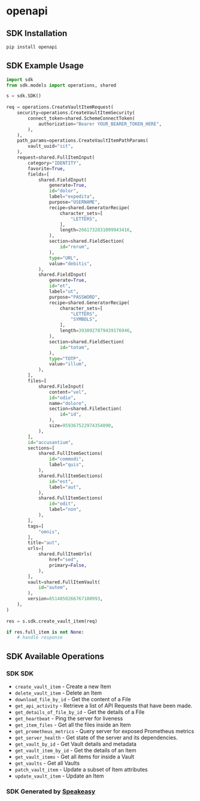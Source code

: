 # openapi

<!-- Start SDK Installation -->
## SDK Installation

```bash
pip install openapi
```
<!-- End SDK Installation -->

<!-- Start SDK Example Usage -->
## SDK Example Usage

```python
import sdk
from sdk.models import operations, shared

s = sdk.SDK()
    
req = operations.CreateVaultItemRequest(
    security=operations.CreateVaultItemSecurity(
        connect_token=shared.SchemeConnectToken(
            authorization="Bearer YOUR_BEARER_TOKEN_HERE",
        ),
    ),
    path_params=operations.CreateVaultItemPathParams(
        vault_uuid="sit",
    ),
    request=shared.FullItemInput(
        category="IDENTITY",
        favorite=True,
        fields=[
            shared.FieldInput(
                generate=True,
                id="dolor",
                label="expedita",
                purpose="USERNAME",
                recipe=shared.GeneratorRecipe(
                    character_sets=[
                        "LETTERS",
                    ],
                    length=2661732831099943416,
                ),
                section=shared.FieldSection(
                    id="rerum",
                ),
                type="URL",
                value="debitis",
            ),
            shared.FieldInput(
                generate=True,
                id="et",
                label="ut",
                purpose="PASSWORD",
                recipe=shared.GeneratorRecipe(
                    character_sets=[
                        "LETTERS",
                        "SYMBOLS",
                    ],
                    length=3930927879439176946,
                ),
                section=shared.FieldSection(
                    id="totam",
                ),
                type="TOTP",
                value="illum",
            ),
        ],
        files=[
            shared.FileInput(
                content="vel",
                id="odio",
                name="dolore",
                section=shared.FileSection(
                    id="id",
                ),
                size=959367522974354090,
            ),
        ],
        id="accusantium",
        sections=[
            shared.FullItemSections(
                id="commodi",
                label="quis",
            ),
            shared.FullItemSections(
                id="est",
                label="aut",
            ),
            shared.FullItemSections(
                id="odit",
                label="non",
            ),
        ],
        tags=[
            "omnis",
        ],
        title="aut",
        urls=[
            shared.FullItemUrls(
                href="sed",
                primary=False,
            ),
        ],
        vault=shared.FullItemVault(
            id="autem",
        ),
        version=8514850266767180993,
    ),
)
    
res = s.sdk.create_vault_item(req)

if res.full_item is not None:
    # handle response
```
<!-- End SDK Example Usage -->

<!-- Start SDK Available Operations -->
## SDK Available Operations

### SDK SDK

* `create_vault_item` - Create a new Item
* `delete_vault_item` - Delete an Item
* `download_file_by_id` - Get the content of a File
* `get_api_activity` - Retrieve a list of API Requests that have been made.
* `get_details_of_file_by_id` - Get the details of a File
* `get_heartbeat` - Ping the server for liveness
* `get_item_files` - Get all the files inside an Item
* `get_prometheus_metrics` - Query server for exposed Prometheus metrics
* `get_server_health` - Get state of the server and its dependencies.
* `get_vault_by_id` - Get Vault details and metadata
* `get_vault_item_by_id` - Get the details of an Item
* `get_vault_items` - Get all items for inside a Vault
* `get_vaults` - Get all Vaults
* `patch_vault_item` - Update a subset of Item attributes
* `update_vault_item` - Update an Item

<!-- End SDK Available Operations -->

### SDK Generated by [Speakeasy](https://docs.speakeasyapi.dev/docs/using-speakeasy/client-sdks)
